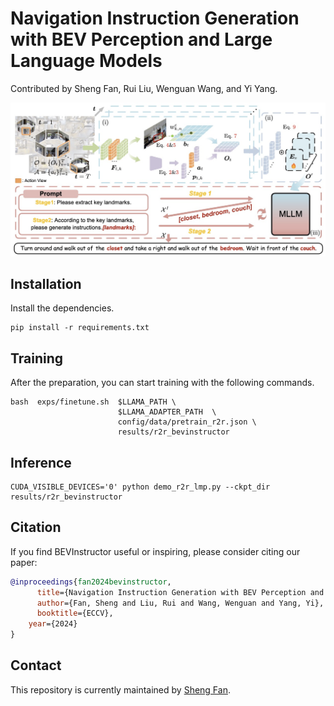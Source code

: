 # Navigation Instruction Generation with BEV Perception and Large Language Models
Contributed by Sheng Fan, Rui Liu, Wenguan Wang, and Yi Yang.

![](assets/overview.jpg)

## Installation
Install the dependencies.
```
pip install -r requirements.txt
```

## Training
After the preparation, you can start training with the following commands.
```
bash  exps/finetune.sh  $LLAMA_PATH \
                        $LLAMA_ADAPTER_PATH  \ 
                        config/data/pretrain_r2r.json \
                        results/r2r_bevinstructor
```


## Inference
```
CUDA_VISIBLE_DEVICES='0' python demo_r2r_lmp.py --ckpt_dir results/r2r_bevinstructor
```

## Citation

If you find BEVInstructor useful or inspiring, please consider citing our paper:

```bibtex
@inproceedings{fan2024bevinstructor,
      title={Navigation Instruction Generation with BEV Perception and Large Language Models}, 
      author={Fan, Sheng and Liu, Rui and Wang, Wenguan and Yang, Yi},
      booktitle={ECCV},
    year={2024}
}
```

## Contact
This repository is currently maintained by [Sheng Fan](mailto:shengfancs@zju.edu.cn).